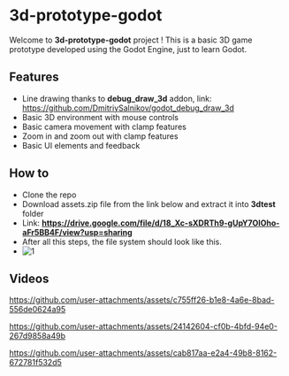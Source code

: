 # 3d-prototype-godot

Welcome to **3d-prototype-godot** project ! This is a basic 3D game prototype developed using the Godot Engine, just to learn Godot.

## Features

- Line drawing thanks to **debug_draw_3d** addon, link: https://github.com/DmitriySalnikov/godot_debug_draw_3d
- Basic 3D environment with mouse controls
- Basic camera movement with clamp features
- Zoom in and zoom out with clamp features
- Basic UI elements and feedback

## How to
- Clone the repo
- Download assets.zip file from the link below and extract it into **3dtest** folder
- Link: **https://drive.google.com/file/d/18_Xc-sXDRTh9-gUpY7OIOho-aFr5BB4F/view?usp=sharing**
- After all this steps, the file system should look like this.
- ![1](https://github.com/user-attachments/assets/e5b7217d-8a67-423e-aca0-231594083095)


## Videos



https://github.com/user-attachments/assets/c755ff26-b1e8-4a6e-8bad-556de0624a95


https://github.com/user-attachments/assets/24142604-cf0b-4bfd-94e0-267d9858a49b



https://github.com/user-attachments/assets/cab817aa-e2a4-49b8-8162-672781f532d5


